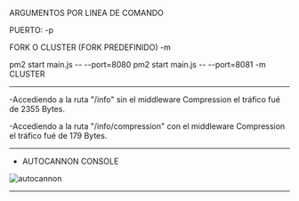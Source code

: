 ARGUMENTOS POR LINEA DE COMANDO 

PUERTO:
-p <puerto>

FORK O CLUSTER (FORK PREDEFINIDO)
-m <CLUSTER>

pm2 start main.js -- --port=8080
pm2 start main.js -- --port=8081 -m CLUSTER

-------------------------------------------------------------------------------------------
  
-Accediendo a la ruta "/info" sin el middleware Compression el tráfico fué de 2355 Bytes.
  
  
-Accediendo a la ruta "/info/compression" con el middleware Compression el tráfico fué de 179 Bytes.

-------------------------------------------------------------------------------------------


  
- AUTOCANNON CONSOLE
  
  
  
  
![autocannon](https://user-images.githubusercontent.com/101934303/220750087-375b5a03-1ee5-496f-96e0-6a34e5a0229c.png)
  
  
  
  
  -------------------------------------------------------------------------------------------
  
  
  
